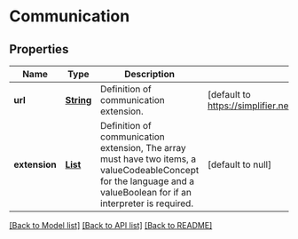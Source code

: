 # Communication
## Properties

Name | Type | Description | Notes
------------ | ------------- | ------------- | -------------
**url** | [**String**](string.md) | Definition of communication extension. | [default to https://simplifier.net/UKCore/ExtensionUKCoreNHSCommunication]
**extension** | [**List**](anyOf&lt;object,object&gt;.md) | Definition of communication extension, The array must have two items, a valueCodeableConcept for the language and a valueBoolean for if an interpreter is required. | [default to null]

[[Back to Model list]](../README.md#documentation-for-models) [[Back to API list]](../README.md#documentation-for-api-endpoints) [[Back to README]](../README.md)

